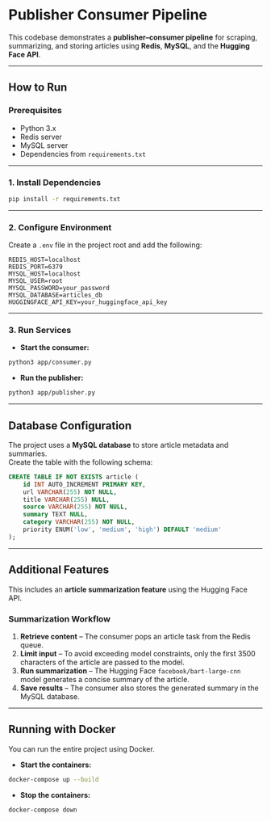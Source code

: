 
# Publisher Consumer Pipeline

This codebase demonstrates a **publisher–consumer pipeline** for scraping, summarizing, and storing articles using **Redis**, **MySQL**, and the **Hugging Face API**.

---

## How to Run

### Prerequisites
- Python 3.x
- Redis server
- MySQL server
- Dependencies from `requirements.txt`

---

### 1. Install Dependencies
```bash
pip install -r requirements.txt
````

---

### 2. Configure Environment

Create a `.env` file in the project root and add the following:

```env
REDIS_HOST=localhost
REDIS_PORT=6379
MYSQL_HOST=localhost
MYSQL_USER=root
MYSQL_PASSWORD=your_password
MYSQL_DATABASE=articles_db
HUGGINGFACE_API_KEY=your_huggingface_api_key
```

---

### 3. Run Services

* **Start the consumer:**

```bash
python3 app/consumer.py
```

* **Run the publisher:**

```bash
python3 app/publisher.py
```

---

## Database Configuration
The project uses a **MySQL database** to store article metadata and summaries.  
Create the table with the following schema:

```sql
CREATE TABLE IF NOT EXISTS article (
    id INT AUTO_INCREMENT PRIMARY KEY,
    url VARCHAR(255) NOT NULL,
    title VARCHAR(255) NULL,
    source VARCHAR(255) NOT NULL,
    summary TEXT NULL,
    category VARCHAR(255) NOT NULL,
    priority ENUM('low', 'medium', 'high') DEFAULT 'medium'
);
```
---

## Additional Features

This includes an **article summarization feature** using the Hugging Face API.

### Summarization Workflow
1. **Retrieve content** – The consumer pops an article task from the Redis queue.  
2. **Limit input** – To avoid exceeding model constraints, only the first 3500 characters of the article are passed to the model.  
3. **Run summarization** – The Hugging Face `facebook/bart-large-cnn` model generates a concise summary of the article.  
4. **Save results** – The consumer also stores the generated summary in the MySQL database.  

---

## Running with Docker

You can run the entire project using Docker.

* **Start the containers:**

```bash
docker-compose up --build
```

* **Stop the containers:**

```bash
docker-compose down
```
